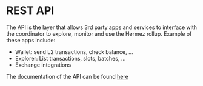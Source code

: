 # REST API


The API is the layer that allows 3rd party apps and services to interface with the coordinator to explore, monitor and use the Hermez rollup.
Example of these apps include:
* Wallet: send L2 transactions, check balance, ...
* Explorer: List transactions, slots, batches, ...
* Exchange integrations


The documentation of the API can be found [here](https://apidoc.hermez.network/)

